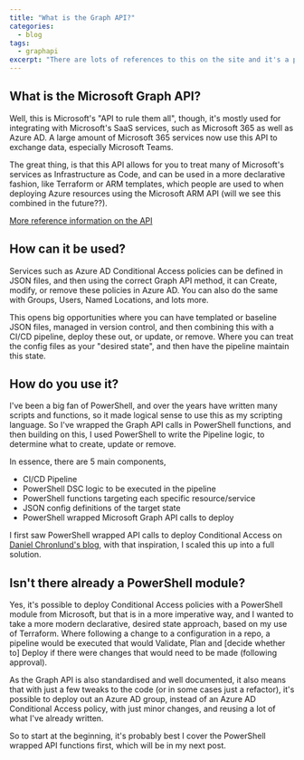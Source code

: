 ```yaml
---
title: "What is the Graph API?"
categories:
  - blog
tags:
  - graphapi
excerpt: "There are lots of references to this on the site and it's a project I've been working on, to make it easy to manage Azure AD resources as Infrastructure as Code..."
---
```


## What is the Microsoft Graph API?
Well, this is Microsoft's "API to rule them all", though, it's mostly used for integrating with Microsoft's SaaS services, such as Microsoft 365 as well as Azure AD. A large amount of Microsoft 365 services now use this API to exchange data, especially Microsoft Teams.

The great thing, is that this API allows for you to treat many of Microsoft's services as Infrastructure as Code, and can be used in a more declarative fashion, like Terraform or ARM templates, which people are used to when deploying Azure resources using the Microsoft ARM API (will we see this combined in the future??).

[More reference information on the API][graphapi-reference]

## How can it be used?
Services such as Azure AD Conditional Access policies can be defined in JSON files, and then using the correct Graph API method, it can Create, modify, or remove these policies in Azure AD. You can also do the same with Groups, Users, Named Locations, and lots more.

This opens big opportunities where you can have templated or baseline JSON files, managed in version control, and then combining this with a CI/CD pipeline, deploy these out, or update, or remove. Where you can treat the config files as your "desired state", and then have the pipeline maintain this state.

## How do you use it?

I've been a big fan of PowerShell, and over the years have written many scripts and functions, so it made logical sense to use this as my scripting language. So I've wrapped the Graph API calls in PowerShell functions, and then building on this, I used PowerShell to write the Pipeline logic, to determine what to create, update or remove.

In essence, there are 5 main components,

- CI/CD Pipeline
- PowerShell DSC logic to be executed in the pipeline
- PowerShell functions targeting each specific resource/service
- JSON config definitions of the target state
- PowerShell wrapped Microsoft Graph API calls to deploy

I first saw PowerShell wrapped API calls to deploy Conditional Access on [Daniel Chronlund's blog][daniel-blog], with that inspiration, I scaled this up into a full solution.

## Isn't there already a PowerShell module?

Yes, it's possible to deploy Conditional Access policies with a PowerShell module from Microsoft, but that is in a more imperative way, and I wanted to take a more modern declarative, desired state approach, based on my use of Terraform. Where following a change to a configuration in a repo, a pipeline would be executed that would Validate, Plan and [decide whether to] Deploy if there were changes that would need to be made (following approval).

As the Graph API is also standardised and well documented, it also means that with just a few tweaks to the code (or in some cases just a refactor), it's possible to deploy out an Azure AD group, instead of an Azure AD Conditional Access policy, with just minor changes, and reusing a lot of what I've already written.

So to start at the beginning, it's probably best I cover the PowerShell wrapped API functions first, which will be in my next post.

[graphapi-reference]: https://docs.microsoft.com/en-us/graph/api/overview?view=graph-rest-1.0
[daniel-blog]: https://danielchronlund.com/2020/11/25/how-to-manage-conditional-access-as-code-the-ultimate-guide/